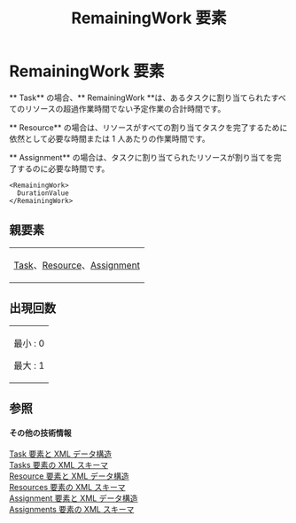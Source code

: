﻿---
title: RemainingWork 要素
TOCTitle: RemainingWork 要素
ms:assetid: ec4c7c13-4a00-45b1-b991-4e686e9fe54f
ms:mtpsurl: https://msdn.microsoft.com/ja-jp/library/Bb968720(v=office.12)
ms:contentKeyID: 16749866
ms.date: 06/30/2008
mtps_version: v=office.12
ms.translationtype: HT
---

# RemainingWork 要素

** Task** の場合、** RemainingWork **は、あるタスクに割り当てられたすべてのリソースの超過作業時間でない予定作業の合計時間です。

** Resource** の場合は、リソースがすべての割り当てタスクを完了するために依然として必要な時間または 1 人あたりの作業時間です。

** Assignment** の場合は、タスクに割り当てられたリソースが割り当てを完了するのに必要な時間です。

    <RemainingWork>
      DurationValue
    </RemainingWork>

## 親要素

<table>
<colgroup>
<col style="width: 100%" />
</colgroup>
<tbody>
<tr class="odd">
<td><p><a href="task-element.md">Task</a>、<a href="resource-element.md">Resource</a>、<a href="assignment-element.md">Assignment</a></p></td>
</tr>
</tbody>
</table>


## 出現回数


<table>
<colgroup>
<col style="width: 100%" />
</colgroup>
<tbody>
<tr class="odd">
<td><p>最小 : 0</p>
<p>最大 : 1</p></td>
</tr>
</tbody>
</table>


## 参照

#### その他の技術情報

[Task 要素と XML データ構造](task-elements-and-xml-structure.md)  
[Tasks 要素の XML スキーマ](xml-schema-for-the-tasks-element.md)  
[Resource 要素と XML データ構造](resource-elements-and-xml-structure.md)  
[Resources 要素の XML スキーマ](xml-schema-for-the-resources-element.md)  
[Assignment 要素と XML データ構造](assignment-elements-and-xml-structure.md)  
[Assignments 要素の XML スキーマ](xml-schema-for-the-assignments-element.md)

